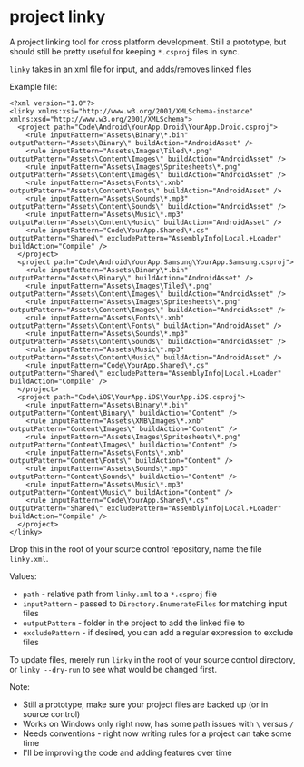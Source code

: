 project linky
=============

A project linking tool for cross platform development. Still a prototype, but should still be pretty useful for keeping `*.csproj` files in sync. 

`linky` takes in an xml file for input, and adds/removes linked files 

Example file:

```
<?xml version="1.0"?>
<linky xmlns:xsi="http://www.w3.org/2001/XMLSchema-instance" xmlns:xsd="http://www.w3.org/2001/XMLSchema">
  <project path="Code\Android\YourApp.Droid\YourApp.Droid.csproj">
    <rule inputPattern="Assets\Binary\*.bin" outputPattern="Assets\Binary\" buildAction="AndroidAsset" />
    <rule inputPattern="Assets\Images\Tiled\*.png" outputPattern="Assets\Content\Images\" buildAction="AndroidAsset" />
    <rule inputPattern="Assets\Images\Spritesheets\*.png" outputPattern="Assets\Content\Images\" buildAction="AndroidAsset" />
  	<rule inputPattern="Assets\Fonts\*.xnb" outputPattern="Assets\Content\Fonts\" buildAction="AndroidAsset" />
  	<rule inputPattern="Assets\Sounds\*.mp3" outputPattern="Assets\Content\Sounds\" buildAction="AndroidAsset" />
  	<rule inputPattern="Assets\Music\*.mp3" outputPattern="Assets\Content\Music\" buildAction="AndroidAsset" />
  	<rule inputPattern="Code\YourApp.Shared\*.cs" outputPattern="Shared\" excludePattern="AssemblyInfo|Local.+Loader" buildAction="Compile" />
  </project>
  <project path="Code\Android\YourApp.Samsung\YourApp.Samsung.csproj">
    <rule inputPattern="Assets\Binary\*.bin" outputPattern="Assets\Binary\" buildAction="AndroidAsset" />
  	<rule inputPattern="Assets\Images\Tiled\*.png" outputPattern="Assets\Content\Images\" buildAction="AndroidAsset" />
  	<rule inputPattern="Assets\Images\Spritesheets\*.png" outputPattern="Assets\Content\Images\" buildAction="AndroidAsset" />
  	<rule inputPattern="Assets\Fonts\*.xnb" outputPattern="Assets\Content\Fonts\" buildAction="AndroidAsset" />
  	<rule inputPattern="Assets\Sounds\*.mp3" outputPattern="Assets\Content\Sounds\" buildAction="AndroidAsset" />
  	<rule inputPattern="Assets\Music\*.mp3" outputPattern="Assets\Content\Music\" buildAction="AndroidAsset" />
  	<rule inputPattern="Code\YourApp.Shared\*.cs" outputPattern="Shared\" excludePattern="AssemblyInfo|Local.+Loader" buildAction="Compile" />
  </project>
  <project path="Code\iOS\YourApp.iOS\YourApp.iOS.csproj">
    <rule inputPattern="Assets\Binary\*.bin" outputPattern="Content\Binary\" buildAction="Content" />
  	<rule inputPattern="Assets\XNB\Images\*.xnb" outputPattern="Content\Images\" buildAction="Content" />
  	<rule inputPattern="Assets\Images\Spritesheets\*.png" outputPattern="Content\Images\" buildAction="Content" />
  	<rule inputPattern="Assets\Fonts\*.xnb" outputPattern="Content\Fonts\" buildAction="Content" />
  	<rule inputPattern="Assets\Sounds\*.mp3" outputPattern="Content\Sounds\" buildAction="Content" />
  	<rule inputPattern="Assets\Music\*.mp3" outputPattern="Content\Music\" buildAction="Content" />
  	<rule inputPattern="Code\YourApp.Shared\*.cs" outputPattern="Shared\" excludePattern="AssemblyInfo|Local.+Loader" buildAction="Compile" />
  </project>
</linky>
```

Drop this in the root of your source control repository, name the file `linky.xml`.

Values:

* `path` - relative path from `linky.xml` to a `*.csproj` file
* `inputPattern` - passed to `Directory.EnumerateFiles` for matching input files
* `outputPattern` - folder in the project to add the linked file to
* `excludePattern` - if desired, you can add a regular expression to exclude files

To update files, merely run `linky` in the root of your source control directory, or `linky --dry-run` to see what would be changed first.

Note:

* Still a prototype, make sure your project files are backed up (or in source control)
* Works on Windows only right now, has some path issues with `\` versus `/`
* Needs conventions - right now writing rules for a project can take some time
* I'll be improving the code and adding features over time
